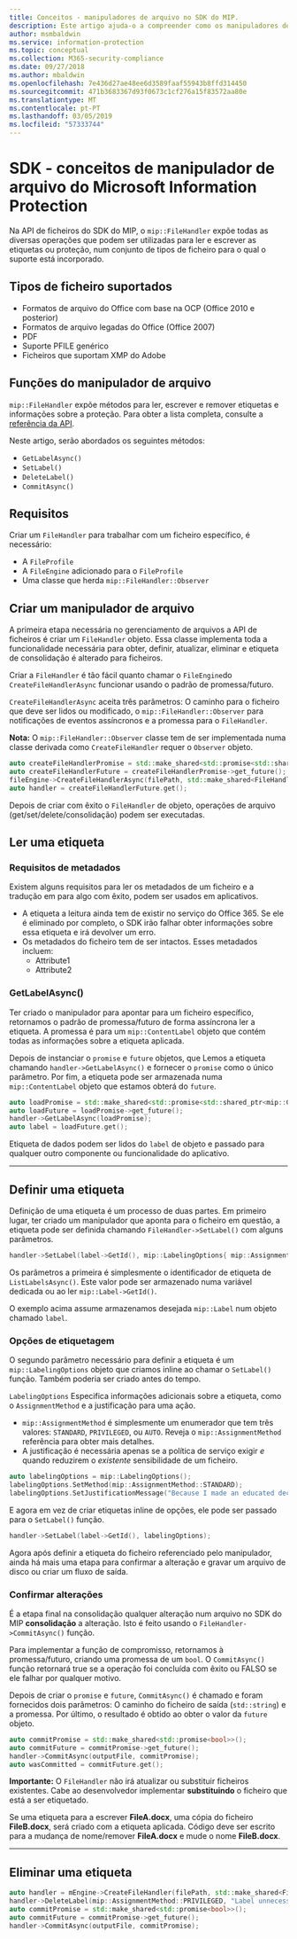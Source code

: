 ```yaml
---
title: Conceitos - manipuladores de arquivo no SDK do MIP.
description: Este artigo ajuda-o a compreender como os manipuladores de API de ficheiros são criadas e utilizadas para chamar operações.
author: msmbaldwin
ms.service: information-protection
ms.topic: conceptual
ms.collection: M365-security-compliance
ms.date: 09/27/2018
ms.author: mbaldwin
ms.openlocfilehash: 7e436d27ae48ee6d3589faaf55943b8ffd314450
ms.sourcegitcommit: 471b3683367d93f0673c1cf276a15f83572aa80e
ms.translationtype: MT
ms.contentlocale: pt-PT
ms.lasthandoff: 03/05/2019
ms.locfileid: "57333744"
---
```

# <a name="microsoft-information-protection-sdk---file-handler-concepts"></a>SDK - conceitos de manipulador de arquivo do Microsoft Information Protection

Na API de ficheiros do SDK do MIP, o `mip::FileHandler` expõe todas as diversas operações que podem ser utilizadas para ler e escrever as etiquetas ou proteção, num conjunto de tipos de ficheiro para o qual o suporte está incorporado. 

## <a name="supported-file-types"></a>Tipos de ficheiro suportados

- Formatos de arquivo do Office com base na OCP (Office 2010 e posterior)
- Formatos de arquivo legadas do Office (Office 2007)
- PDF
- Suporte PFILE genérico
- Ficheiros que suportam XMP do Adobe

## <a name="file-handler-functions"></a>Funções do manipulador de arquivo

`mip::FileHandler` expõe métodos para ler, escrever e remover etiquetas e informações sobre a proteção. Para obter a lista completa, consulte a [referência da API](reference/class_mip_filehandler.md).

Neste artigo, serão abordados os seguintes métodos:

- `GetLabelAsync()`
- `SetLabel()`
- `DeleteLabel()`
- `CommitAsync()`

## <a name="requirements"></a>Requisitos

Criar um `FileHandler` para trabalhar com um ficheiro específico, é necessário:

- A `FileProfile`
- A `FileEngine` adicionado para o `FileProfile`
- Uma classe que herda `mip::FileHandler::Observer`

## <a name="create-a-file-handler"></a>Criar um manipulador de arquivo

A primeira etapa necessária no gerenciamento de arquivos a API de ficheiros é criar um `FileHandler` objeto. Essa classe implementa toda a funcionalidade necessária para obter, definir, atualizar, eliminar e etiqueta de consolidação é alterado para ficheiros.

Criar a `FileHandler` é tão fácil quanto chamar o `FileEngine`do `CreateFileHandlerAsync` funcionar usando o padrão de promessa/futuro.

`CreateFileHandlerAsync` aceita três parâmetros: O caminho para o ficheiro que deve ser lidos ou modificado, o `mip::FileHandler::Observer` para notificações de eventos assíncronos e a promessa para o `FileHandler`.

**Nota:** O `mip::FileHandler::Observer` classe tem de ser implementada numa classe derivada como `CreateFileHandler` requer o `Observer` objeto. 

```cpp
auto createFileHandlerPromise = std::make_shared<std::promise<std::shared_ptr<mip::FileHandler>>>();
auto createFileHandlerFuture = createFileHandlerPromise->get_future();
fileEngine->CreateFileHandlerAsync(filePath, std::make_shared<FileHandlerObserver>(), createFileHandlerPromise);
auto handler = createFileHandlerFuture.get();
```

Depois de criar com êxito o `FileHandler` de objeto, operações de arquivo (get/set/delete/consolidação) podem ser executadas.

## <a name="read-a-label"></a>Ler uma etiqueta

### <a name="metadata-requirements"></a>Requisitos de metadados

Existem alguns requisitos para ler os metadados de um ficheiro e a tradução em para algo com êxito, podem ser usados em aplicativos.

- A etiqueta a leitura ainda tem de existir no serviço do Office 365. Se ele é eliminado por completo, o SDK irão falhar obter informações sobre essa etiqueta e irá devolver um erro.
- Os metadados do ficheiro tem de ser intactos. Esses metadados incluem:
  - Attribute1
  - Attribute2

### <a name="getlabelasync"></a>GetLabelAsync()

Ter criado o manipulador para apontar para um ficheiro específico, retornamos o padrão de promessa/futuro de forma assíncrona ler a etiqueta. A promessa é para um `mip::ContentLabel` objeto que contém todas as informações sobre a etiqueta aplicada.

Depois de instanciar o `promise` e `future` objetos, que Lemos a etiqueta chamando `handler->GetLabelAsync()` e fornecer o `promise` como o único parâmetro. Por fim, a etiqueta pode ser armazenada numa `mip::ContentLabel` objeto que estamos obterá do `future`.

```cpp
auto loadPromise = std::make_shared<std::promise<std::shared_ptr<mip::ContentLabel>>>();
auto loadFuture = loadPromise->get_future();
handler->GetLabelAsync(loadPromise);
auto label = loadFuture.get();
```

Etiqueta de dados podem ser lidos do `label` de objeto e passado para qualquer outro componente ou funcionalidade do aplicativo.

***

## <a name="set-a-label"></a>Definir uma etiqueta

Definição de uma etiqueta é um processo de duas partes. Em primeiro lugar, ter criado um manipulador que aponta para o ficheiro em questão, a etiqueta pode ser definida chamando `FileHandler->SetLabel()` com alguns parâmetros.

```cpp
handler->SetLabel(label->GetId(), mip::LabelingOptions{ mip::AssignmentMethod::PRIVILEGED, "" });
```

Os parâmetros a primeira é simplesmente o identificador de etiqueta de `ListLabelsAsync()`. Este valor pode ser armazenado numa variável dedicada ou ao ler `mip::Label->GetId()`.

O exemplo acima assume armazenamos desejada `mip::Label` num objeto chamado `label`.

### <a name="labeling-options"></a>Opções de etiquetagem

O segundo parâmetro necessário para definir a etiqueta é um `mip::LabelingOptions` objeto que criamos inline ao chamar o `SetLabel()` função. Também poderia ser criado antes do tempo.

`LabelingOptions` Especifica informações adicionais sobre a etiqueta, como o `AssignmentMethod` e a justificação para uma ação.

- `mip::AssignmentMethod` é simplesmente um enumerador que tem três valores: `STANDARD`, `PRIVILEGED`, ou `AUTO`. Reveja o `mip::AssignmentMethod` referência para obter mais detalhes.
- A justificação é necessária apenas se a política de serviço exigir *e* quando reduzirem o *existente* sensibilidade de um ficheiro.

```cpp
auto labelingOptions = mip::LabelingOptions();
labelingOptions.SetMethod(mip::AssignmentMethod::STANDARD);
labelingOptions.SetJustificationMessage("Because I made an educated decision based upon the contents of this file.");
```

E agora em vez de criar etiquetas inline de opções, ele pode ser passado para o `SetLabel()` função.

```cpp
handler->SetLabel(label->GetId(), labelingOptions);
```

Agora após definir a etiqueta do ficheiro referenciado pelo manipulador, ainda há mais uma etapa para confirmar a alteração e gravar um arquivo de disco ou criar um fluxo de saída.

### <a name="commit-changes"></a>Confirmar alterações

É a etapa final na consolidação qualquer alteração num arquivo no SDK do MIP **consolidação** a alteração. Isto é feito usando o `FileHandler->CommitAsync()` função. 

Para implementar a função de compromisso, retornamos à promessa/futuro, criando uma promessa de um `bool`. O `CommitAsync()` função retornará true se a operação foi concluída com êxito ou FALSO se ele falhar por qualquer motivo. 

Depois de criar o `promise` e `future`, `CommitAsync()` é chamado e foram fornecidos dois parâmetros: O caminho do ficheiro de saída (`std::string`) e a promessa. Por último, o resultado é obtido ao obter o valor da `future` objeto.

```cpp
auto commitPromise = std::make_shared<std::promise<bool>>();
auto commitFuture = commitPromise->get_future();
handler->CommitAsync(outputFile, commitPromise);
auto wasCommitted = commitFuture.get();
```

**Importante:** O `FileHandler` não irá atualizar ou substituir ficheiros existentes. Cabe ao desenvolvedor implementar **substituindo** o ficheiro que está a ser etiquetado. 

Se uma etiqueta para a escrever **FileA.docx**, uma cópia do ficheiro **FileB.docx**, será criado com a etiqueta aplicada. Código deve ser escrito para a mudança de nome/remover **FileA.docx** e mude o nome **FileB.docx**.

***

## <a name="delete-a-label"></a>Eliminar uma etiqueta

```cpp
auto handler = mEngine->CreateFileHandler(filePath, std::make_shared<FileHandlerObserverImpl>());
handler->DeleteLabel(mip::AssignmentMethod::PRIVILEGED, "Label unnecessary.");
auto commitPromise = std::make_shared<std::promise<bool>>();
auto commitFuture = commitPromise->get_future();
handler->CommitAsync(outputFile, commitPromise);
```
